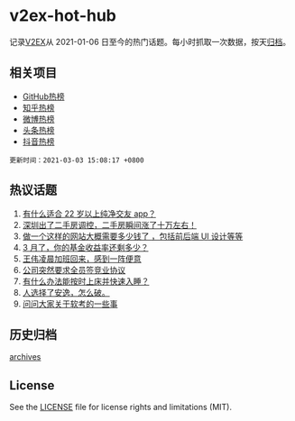 # v2ex-hot-hub

 记录[V2EX](https://www.v2ex.com/)从 2021-01-06 日至今的热门话题。每小时抓取一次数据，按天[归档](archives)。
 
 ## 相关项目

- [GitHub热榜](https://github.com/lonnyzhang423/github-hot-hub)
- [知乎热榜](https://github.com/lonnyzhang423/zhihu-hot-hub)
- [微博热榜](https://github.com/lonnyzhang423/weibo-hot-hub)
- [头条热榜](https://github.com/lonnyzhang423/toutiao-hot-hub)
- [抖音热榜](https://github.com/lonnyzhang423/douyin-hot-hub)


 `更新时间：2021-03-03 15:08:17 +0800`

## 热议话题

1. [有什么适合 22 岁以上纯净交友 app？](https://www.v2ex.com/t/757758)
1. [深圳出了二手房调控，二手房瞬间涨了十万左右！](https://www.v2ex.com/t/757699)
1. [做一个这样的网站大概需要多少钱了 ，包括前后端 UI 设计等等](https://www.v2ex.com/t/757895)
1. [3 月了，你的基金收益率还剩多少？](https://www.v2ex.com/t/757669)
1. [王伟凌晨加班回来，感到一阵便意](https://www.v2ex.com/t/757833)
1. [公司突然要求全员签竞业协议](https://www.v2ex.com/t/757875)
1. [有什么办法能按时上床并快速入睡？](https://www.v2ex.com/t/757861)
1. [人选择了安逸，怎么破。](https://www.v2ex.com/t/757841)
1. [问问大家关于软考的一些事](https://www.v2ex.com/t/757729)

## 历史归档

[archives](archives)

## License

See the [LICENSE](LICENSE) file for license rights and limitations (MIT).
